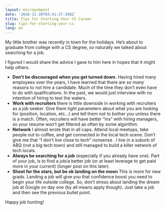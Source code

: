 ```yaml
---
layout: micropubpost
date: '2018-11-28T03:41:37.598Z'
title: Tips For Starting Your CS Career
slug: tips-for-starting-your-cs
lang: en
---
```

My little brother was recently in town for the holidays. He’s about to graduate from college with a CS degree, so naturally we talked about searching for a job. 

I figured I would share the advice I gave to him here in hopes that it might help others. 

- **Don’t be discouraged when you get turned down.** Having hired many employees over the years, I have learned that there are _so many_ reasons to not hire a candidate. Much of the time they don’t even have to do with qualifications. In the past, we would just interview with no intention of hiring to test the waters. 
- **Work with recruiters** there is little downside in working with recruiters as a job seeker. Give them tight parameters about what you are looking for (position, location, etc...) and tell them not to bother you unless there is a match. Often, recruiters will have better “ins” with hiring managers, so your resume won’t get filtered as often by some algorithm. 
- **Network** I almost wrote that in all caps. Attend local meetups, take people out to coffee, and get connected in the local tech scene. Don’t give me that “I don’t live close to tech” nonsense . I live in a suburb of ABQ (not a big tech town) and still managed to build a killer network of tech locals. 
- **Always be searching for a job** (especially if you already have one). Part of your job, is to find a job/a better job (or at least leverage to get paid more in your current) (longer post on this later). 
- **Shoot for the stars, but be ok landing on the moon** This is more for new grads. Landing a job will give you that confidence boost you need to begin your life outside college. So, don’t stress about landing the dream job at Google on day one (by all means apply though). Just take a job and then see the previous bullet point. 

Happy job hunting!
